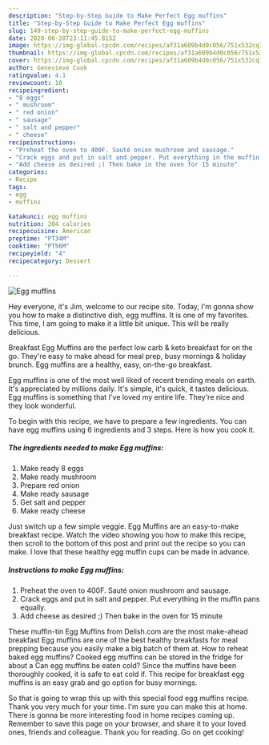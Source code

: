 ```yaml
---
description: "Step-by-Step Guide to Make Perfect Egg muffins"
title: "Step-by-Step Guide to Make Perfect Egg muffins"
slug: 149-step-by-step-guide-to-make-perfect-egg-muffins
date: 2020-06-28T23:11:45.815Z
image: https://img-global.cpcdn.com/recipes/af31a609b4d0c056/751x532cq70/egg-muffins-recipe-main-photo.jpg
thumbnail: https://img-global.cpcdn.com/recipes/af31a609b4d0c056/751x532cq70/egg-muffins-recipe-main-photo.jpg
cover: https://img-global.cpcdn.com/recipes/af31a609b4d0c056/751x532cq70/egg-muffins-recipe-main-photo.jpg
author: Genevieve Cook
ratingvalue: 4.1
reviewcount: 10
recipeingredient:
- "8 eggs"
- " mushroom"
- " red onion"
- " sausage"
- " salt and pepper"
- " cheese"
recipeinstructions:
- "Preheat the oven to 400F. Sauté onion mushroom and sausage."
- "Crack eggs and put in salt and pepper. Put everything in the muffin pans equally."
- "Add cheese as desired ;) Then bake in the oven for 15 minute"
categories:
- Recipe
tags:
- egg
- muffins

katakunci: egg muffins 
nutrition: 204 calories
recipecuisine: American
preptime: "PT34M"
cooktime: "PT56M"
recipeyield: "4"
recipecategory: Dessert

---
```



![Egg muffins](https://img-global.cpcdn.com/recipes/af31a609b4d0c056/751x532cq70/egg-muffins-recipe-main-photo.jpg)

Hey everyone, it's Jim, welcome to our recipe site. Today, I'm gonna show you how to make a distinctive dish, egg muffins. It is one of my favorites. This time, I am going to make it a little bit unique. This will be really delicious.

Breakfast Egg Muffins are the perfect low carb &amp; keto breakfast for on the go. They&#39;re easy to make ahead for meal prep, busy mornings &amp; holiday brunch. Egg muffins are a healthy, easy, on-the-go breakfast.

Egg muffins is one of the most well liked of recent trending meals on earth. It's appreciated by millions daily. It's simple, it's quick, it tastes delicious. Egg muffins is something that I've loved my entire life. They're nice and they look wonderful.


To begin with this recipe, we have to prepare a few ingredients. You can have egg muffins using 6 ingredients and 3 steps. Here is how you cook it.

<!--inarticleads1-->

##### The ingredients needed to make Egg muffins:

1. Make ready 8 eggs
1. Make ready  mushroom
1. Prepare  red onion
1. Make ready  sausage
1. Get  salt and pepper
1. Make ready  cheese


Just switch up a few simple veggie. Egg Muffins are an easy-to-make breakfast recipe. Watch the video showing you how to make this recipe, then scroll to the bottom of this post and print out the recipe so you can make. I love that these healthy egg muffin cups can be made in advance. 

<!--inarticleads2-->

##### Instructions to make Egg muffins:

1. Preheat the oven to 400F. Sauté onion mushroom and sausage.
1. Crack eggs and put in salt and pepper. Put everything in the muffin pans equally.
1. Add cheese as desired ;) Then bake in the oven for 15 minute


These muffin-tin Egg Muffins from Delish.com are the most make-ahead breakfast Egg muffins are one of the best healthy breakfasts for meal prepping because you easily make a big batch of them at. How to reheat baked egg muffins? Cooked egg muffins can be stored in the fridge for about a Can egg muffins be eaten cold? Since the muffins have been thoroughly cooked, it is safe to eat cold if. This recipe for breakfast egg muffins is an easy grab and go option for busy mornings. 

So that is going to wrap this up with this special food egg muffins recipe. Thank you very much for your time. I'm sure you can make this at home. There is gonna be more interesting food in home recipes coming up. Remember to save this page on your browser, and share it to your loved ones, friends and colleague. Thank you for reading. Go on get cooking!
